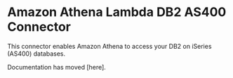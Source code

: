 # Amazon Athena Lambda DB2 AS400 Connector

This connector enables Amazon Athena to access your DB2 on iSeries (AS400) databases.

Documentation has moved [here].